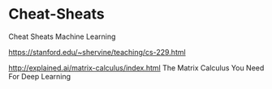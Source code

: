 # Cheat-Sheats
Cheat Sheats
Machine Learning

https://stanford.edu/~shervine/teaching/cs-229.html

http://explained.ai/matrix-calculus/index.html       The Matrix Calculus You Need For Deep Learning

